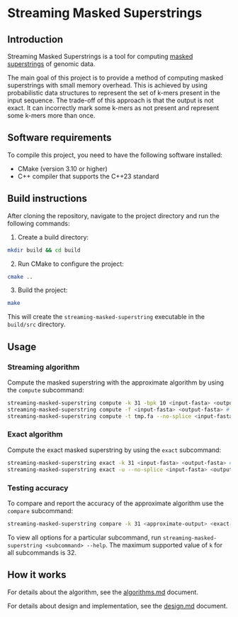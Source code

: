 # Streaming Masked Superstrings

## Introduction

Streaming Masked Superstrings is a tool for computing [masked
superstrings](https://www.biorxiv.org/content/10.1101/2023.02.01.526717v1) of
genomic data.

The main goal of this project is to provide a method of computing masked
superstrings with small memory overhead. This is achieved by using
probabilistic data structures to represent the set of k-mers present in the
input sequence. The trade-off of this approach is that the output is not exact.
It can incorrectly mark some k-mers as not present and represent some k-mers
more than once.

## Software requirements

To compile this project, you need to have the following software installed:
- CMake (version 3.10 or higher)
- C++ compiler that supports the C++23 standard

## Build instructions

After cloning the repository, navigate to the project directory and run the following commands:

1. Create a build directory:
```bash
mkdir build && cd build
```
2. Run CMake to configure the project:
```bash
cmake ..
```
3. Build the project:
```bash
make
```

This will create the `streaming-masked-superstring` executable in the
`build/src` directory.

## Usage

### Streaming algorithm

Compute the masked superstring with the approximate algorithm by using the
`compute` subcommand:
```bash
streaming-masked-superstring compute -k 31 -bpk 10 <input-fasta> <output-fasta> # Compute masked superstring with k-mer size 31 and 10 bits-per-kmer
streaming-masked-superstring compute -f <input-fasta> <output-fasta> # Run only the first phase of the streaming algorithm
streaming-masked-superstring compute -t tmp.fa --no-splice <input-fasta> <output-fasta> # Do not use splicing in the final output and write intermediate result to tmp.fa
```

### Exact algorithm

Compute the exact masked superstring by using the `exact` subcommand:
```bash
streaming-masked-superstring exact -k 31 <input-fasta> <output-fasta> # Compute exact masked superstring with k-mer size 31
streaming-masked-superstring exact -u --no-splice <input-fasta> <output-fasta> # Do not use splicing and ignore reverse complements
```

### Testing accuracy

To compare and report the accuracy of the approximate algorithm use the
`compare` subcommand:
```bash
streaming-masked-superstring compare -k 31 <approximate-output> <exact-output> # Compute the accuracy of the approximate output with k-mer size 31
```

To view all options for a particular subcommand, run `streaming-masked-superstring <subcommand> --help`. The maximum supported value of `k` for all subcommands is 32.

## How it works

For details about the algorithm, see the [algorithms.md](./docs/algorithms.md) document.

For details about design and implementation, see the [design.md](./docs/design.md) document.
